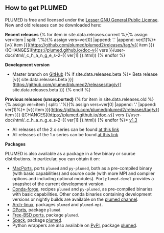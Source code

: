 How to get PLUMED
-----------------------------
PLUMED is free and licensed under the [Lesser GNU General Public License](http://www.gnu.org/licenses/lgpl-3.0.en.html).
New and old releases can be downloaded here:

__Recent releases__
{% for item in site.data.releases.current %}{% assign ver=item | split: '.'%}{% assign vers=ver[0] |append: '.' |append: ver[1]%}* [v{{ item }}](https://github.com/plumed/plumed2/releases/tag/v{{ item }}) ([CHANGES](https://plumed.github.io/doc-v{{ vers }}/user-doc/html/_c_h_a_n_g_e_s-2-{{ ver[1] }}.html))
{% endfor %}

__Development version__
* Master branch on [GitHub](http://github.com/plumed/plumed2)
{% if site.data.releases.beta %}* Beta release [v{{ site.data.releases.beta }}](https://github.com/plumed/plumed2/releases/tag/v{{ site.data.releases.beta }}) {% endif %}

__Previous releases (unsupported)__
{% for item in site.data.releases.old %}{% assign ver=item | split: '.'%}{% assign vers=ver[0] |append: '.' |append: ver[1]%}* [v{{ item }}](https://github.com/plumed/plumed2/releases/tag/v{{ item }}) ([CHANGES](https://plumed.github.io/doc-v{{ vers }}/user-doc/html/_c_h_a_n_g_e_s-2-{{ ver[1] }}.html))
{% endfor %}* [v1.3](https://github.com/plumed/old-releases/blob/master/PLUMED-1.3.0.tgz)
* All releases of the 2.x series can be found [at this link](https://github.com/plumed/plumed2/releases)
* All releases of the 1.x series can be found [at this link](https://github.com/plumed/old-releases)

__Packages__

PLUMED is also available as a package in a few binary or source distributions.
In particular, you can obtain it on:
* [MacPorts](https://www.macports.org/), ports `plumed` and `py-plumed`, both as a pre-compiled binary (with basic capabilities) and source code (with more MPI and compiler options and including optional modules). Port `plumed-devel` provides a snapshot of the current development version.
* [Conda-forge](https://conda-forge.org/), recipes `plumed` and `py-plumed`, as pre-compiled binaries with basic capabilities. Other conda binaries containing development versions or nightly builds are available on the [plumed channel](https://anaconda.org/plumed).
* [Arch-linux](https://aur.archlinux.org/), packages `plumed` and `plumed-mpi`.
* [DPorts](https://github.com/DragonFlyBSD/DPorts), package `plumed`.
* [Free-BSD ports](https://www.freebsd.org/ports/), package `plumed`.
* [Spack](https://spack.io/), package [plumed](https://spack.github.io/packages/package.html?name=plumed).
* Python wrappers are also available on [PyPI](https://pypi.org/), package [plumed](https://pypi.org/project/plumed/).
